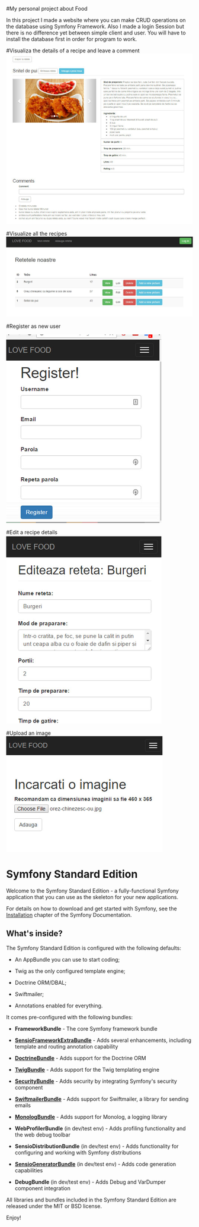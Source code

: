 #My personal project about Food

In this project I made a website where you can make CRUD operations on the database using Symfony Framework. Also I made a login Session but there is no difference yet between simple client and user.
 You will have to install the database first in order for program to work.

#Visualiza the details of a recipe and leave a comment
![alt tag](https://github.com/socaciumugurel/Symfony-project/blob/master/web/pictures/Untitled-1.jpg)


#Visualize all the recipes
![alt tag](https://github.com/socaciumugurel/Symfony-project/blob/master/web/pictures/Capture.JPG)


#Register as new user

![alt tag](https://github.com/socaciumugurel/Symfony-project/blob/master/web/pictures/Untitlede-1.jpg)


#Edit a recipe details
![alt tag](https://github.com/socaciumugurel/Symfony-project/blob/master/web/pictures/Untitlerrd-1.jpg)


#Upload an image
![alt tag](https://github.com/socaciumugurel/Symfony-project/blob/master/web/pictures/Untitleed-1.jpg)


Symfony Standard Edition
========================

Welcome to the Symfony Standard Edition - a fully-functional Symfony
application that you can use as the skeleton for your new applications.

For details on how to download and get started with Symfony, see the
[Installation][1] chapter of the Symfony Documentation.

What's inside?
--------------

The Symfony Standard Edition is configured with the following defaults:

  * An AppBundle you can use to start coding;

  * Twig as the only configured template engine;

  * Doctrine ORM/DBAL;

  * Swiftmailer;

  * Annotations enabled for everything.

It comes pre-configured with the following bundles:

  * **FrameworkBundle** - The core Symfony framework bundle

  * [**SensioFrameworkExtraBundle**][6] - Adds several enhancements, including
    template and routing annotation capability

  * [**DoctrineBundle**][7] - Adds support for the Doctrine ORM

  * [**TwigBundle**][8] - Adds support for the Twig templating engine

  * [**SecurityBundle**][9] - Adds security by integrating Symfony's security
    component

  * [**SwiftmailerBundle**][10] - Adds support for Swiftmailer, a library for
    sending emails

  * [**MonologBundle**][11] - Adds support for Monolog, a logging library

  * **WebProfilerBundle** (in dev/test env) - Adds profiling functionality and
    the web debug toolbar

  * **SensioDistributionBundle** (in dev/test env) - Adds functionality for
    configuring and working with Symfony distributions

  * [**SensioGeneratorBundle**][13] (in dev/test env) - Adds code generation
    capabilities

  * **DebugBundle** (in dev/test env) - Adds Debug and VarDumper component
    integration

All libraries and bundles included in the Symfony Standard Edition are
released under the MIT or BSD license.

Enjoy!

[1]:  https://symfony.com/doc/3.2/setup.html
[6]:  https://symfony.com/doc/current/bundles/SensioFrameworkExtraBundle/index.html
[7]:  https://symfony.com/doc/3.2/doctrine.html
[8]:  https://symfony.com/doc/3.2/templating.html
[9]:  https://symfony.com/doc/3.2/security.html
[10]: https://symfony.com/doc/3.2/email.html
[11]: https://symfony.com/doc/3.2/logging.html
[12]: https://symfony.com/doc/3.2/assetic/asset_management.html
[13]: https://symfony.com/doc/current/bundles/SensioGeneratorBundle/index.html
